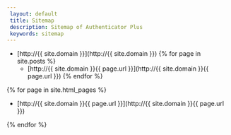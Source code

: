 ```yaml
---
 layout: default
 title: Sitemap
 description: Sitemap of Authenticator Plus
 keywords: sitemap
---
```

 - [http://{{ site.domain }}](http://{{ site.domain }})
{% for page in site.posts %}
    - [http://{{ site.domain }}{{ page.url }}](http://{{ site.domain }}{{ page.url }})
{% endfor %}

{% for page in site.html_pages %}

 - [http://{{ site.domain }}{{ page.url }}](http://{{ site.domain }}{{ page.url }})

{% endfor %}

